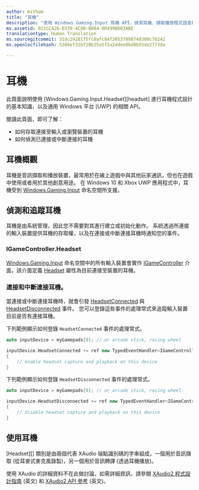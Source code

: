 ```yaml
---
author: mithom
title: "耳機"
description: "使用 Windows.Gaming.Input 耳機 API，偵測耳機、擷取播放程式語音和播放音訊。"
ms.assetid: 021CCA26-D339-4C8B-B084-0D499BD83ABE
translationtype: Human Translation
ms.sourcegitcommit: 31dc2428175fc0afc84f30537898748300c7b242
ms.openlocfilehash: 5306ef31bf20b25a5f2a24dee8bd8b55de2773da

---
```


# <a name="headset"></a>耳機

此頁面說明使用 [Windows.Gaming.Input.Headset][headset] 進行耳機程式設計的基本知識，以及通用 Windows 平台 (UWP) 的相關 API。

閱讀此頁面，即可了解：
* 如何存取連接至輸入或瀏覽裝置的耳機
* 如何偵測已連接或中斷連接的耳機


## <a name="headset-overview"></a>耳機概觀

耳機是音訊擷取和播放裝置，最常用於在線上遊戲中與其他玩家通訊，但也在遊戲中使用或者用於其他創意用途。 在 Windows 10 和 Xbox UWP 應用程式中，耳機受到 [Windows.Gaming.Input][] 命名空間所支援。


## <a name="detect-and-track-headsets"></a>偵測和追蹤耳機

耳機是由系統管理，因此您不需要對其進行建立或初始化動作。 系統透過所連接的輸入裝置提供耳機的存取權，以及在連接或中斷連接耳機時通知您的事件。

### <a name="igamecontrollerheadset"></a>IGameController.Headset

[Windows.Gaming.Input][] 命名空間中的所有輸入裝置會實作 [IGameController][] 介面，該介面定義 [Headset][igamecontroller.headset] 屬性為目前連接至裝置的耳機。

### <a name="connecting-and-disconnecting-headsets"></a>連接和中斷連接耳機。

當連接或中斷連接耳機時，就會引發 [HeadsetConnected][igamecontroller.headsetconnected] 與 [HeadsetDisconnected][igamecontroller.headsetdisconnected] 事件。 您可以登錄這些事件的處理常式來追蹤輸入裝置目前是否有連接耳機。

下列範例顯示如何登錄 `HeadsetConnected` 事件的處理常式。

```cpp
auto inputDevice = myGamepads[0]; // or arcade stick, racing wheel

inputDevice.HeadsetConnected += ref new TypedEventHandler<IGameController^, Headset^>(IGameController^ device, Headset^ headset)
{
    // enable headset capture and playback on this device
}
```

下列範例顯示如何登錄 `HeadsetDisconnected` 事件的處理常式。

```cpp
auto inputDevice = myGamepads[0]; // or arcade stick, racing wheel

inputDevice.HeadsetDisconnected += ref new TypedEventHandler<IGameController^, Headset^>(IGameController^ device, Headset^ headset)
{
    // disable headset capture and playback on this device
}
```

## <a name="using-the-headset"></a>使用耳機

[Headset][] 類別是由兩個代表 XAudio 端點識別碼的字串組成，一個用於音訊擷取 (從耳麥式麥克風錄製)，另一個用於音訊轉譯 (透過耳機播放)。

使用 XAudio 的詳細資料不在此做討論，如需詳細資訊，請參閱 [XAudio2 程式設計指南](https://msdn.microsoft.com/library/windows/desktop/ee415737.aspx) (英文) 和 [XAudio2 API 參考](https://msdn.microsoft.com/library/windows/desktop/ee415899.aspx) (英文)。


[Windows.Gaming.Input]: https://msdn.microsoft.com/library/windows/apps/windows.gaming.input.aspx
[igamecontroller]: https://msdn.microsoft.com/library/windows/apps/windows.gaming.input.igamecontroller.aspx
[igamecontroller.headset]: https://msdn.microsoft.com/library/windows/apps/windows.gaming.input.igamecontroller.headset.aspx
[igamecontroller.headsetconnected]: https://msdn.microsoft.com/library/windows/apps/windows.gaming.input.igamecontroller.headsetconnected.aspx
[igamecontroller.headsetdisconnected]: https://msdn.microsoft.com/library/windows/apps/windows.gaming.input.igamecontroller.headsetdisconnected.aspx
[耳機]: https://msdn.microsoft.com/library/windows/apps/windows.gaming.input.headset.aspx



<!--HONumber=Dec16_HO3-->


